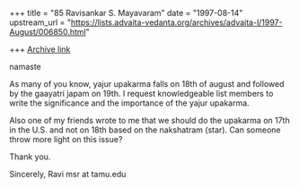 +++
title = "85 Ravisankar S. Mayavaram"
date = "1997-08-14"
upstream_url = "https://lists.advaita-vedanta.org/archives/advaita-l/1997-August/006850.html"

+++
[Archive link](https://lists.advaita-vedanta.org/archives/advaita-l/1997-August/006850.html)

namaste

As many of you know, yajur upakarma falls on 18th of august and
followed by the gaayatri japam on 19th. I request knowledgeable list
members to write the significance and the importance of the yajur
upakarma.

Also one of my friends wrote to me that we should do the upakarma on
17th in the U.S. and not on 18th based on the nakshatram (star).
Can someone throw more light on this issue?

Thank you.

Sincerely,
Ravi
msr at tamu.edu

